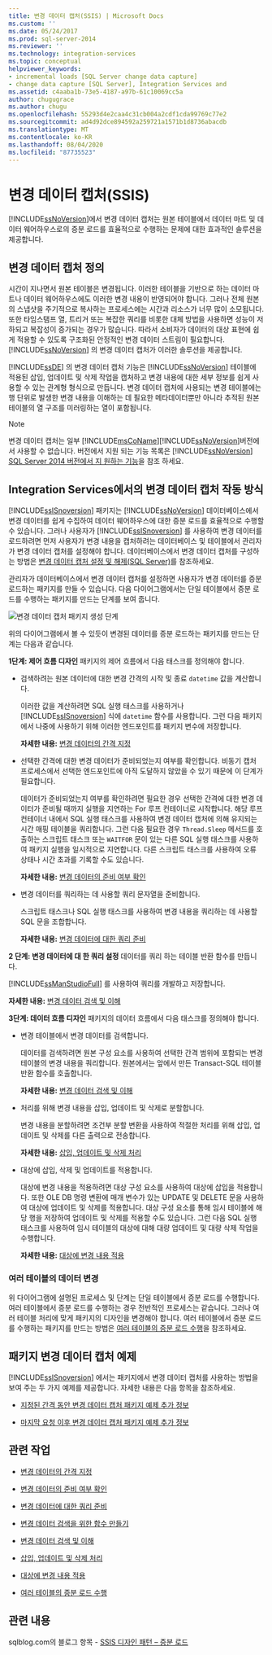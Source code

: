```yaml
---
title: 변경 데이터 캡처(SSIS) | Microsoft Docs
ms.custom: ''
ms.date: 05/24/2017
ms.prod: sql-server-2014
ms.reviewer: ''
ms.technology: integration-services
ms.topic: conceptual
helpviewer_keywords:
- incremental loads [SQL Server change data capture]
- change data capture [SQL Server], Integration Services and
ms.assetid: c4aaba1b-73e5-4187-a97b-61c10069cc5a
author: chugugrace
ms.author: chugu
ms.openlocfilehash: 55293d4e2caa4c31cb004a2cdf1cda99769c77e2
ms.sourcegitcommit: ad4d92dce894592a259721a1571b1d8736abacdb
ms.translationtype: MT
ms.contentlocale: ko-KR
ms.lasthandoff: 08/04/2020
ms.locfileid: "87735523"
---
```

# <a name="change-data-capture-ssis"></a>변경 데이터 캡처(SSIS)
  [!INCLUDE[ssNoVersion](../../../includes/ssnoversion-md.md)]에서 변경 데이터 캡처는 원본 테이블에서 데이터 마트 및 데이터 웨어하우스로의 증분 로드를 효율적으로 수행하는 문제에 대한 효과적인 솔루션을 제공합니다.

## <a name="what-is-change-data-capture"></a>변경 데이터 캡처 정의
 시간이 지나면서 원본 테이블은 변경됩니다. 이러한 테이블을 기반으로 하는 데이터 마트나 데이터 웨어하우스에도 이러한 변경 내용이 반영되어야 합니다. 그러나 전체 원본의 스냅샷을 주기적으로 복사하는 프로세스에는 시간과 리소스가 너무 많이 소모됩니다. 또한 타임스탬프 열, 트리거 또는 복잡한 쿼리를 비롯한 대체 방법을 사용하면 성능이 저하되고 복잡성이 증가되는 경우가 많습니다. 따라서 소비자가 데이터의 대상 표현에 쉽게 적용할 수 있도록 구조화된 안정적인 변경 데이터 스트림이 필요합니다. [!INCLUDE[ssNoVersion](../../../includes/ssnoversion-md.md)] 의 변경 데이터 캡처가 이러한 솔루션을 제공합니다.

 [!INCLUDE[ssDE](../../includes/ssde-md.md)] 의 변경 데이터 캡처 기능은 [!INCLUDE[ssNoVersion](../../../includes/ssnoversion-md.md)] 테이블에 적용된 삽입, 업데이트 및 삭제 작업을 캡처하고 변경 내용에 대한 세부 정보를 쉽게 사용할 수 있는 관계형 형식으로 만듭니다. 변경 데이터 캡처에 사용되는 변경 테이블에는 행 단위로 발생한 변경 내용을 이해하는 데 필요한 메타데이터뿐만 아니라 추적된 원본 테이블의 열 구조를 미러링하는 열이 포함됩니다.

> [!NOTE]
>  변경 데이터 캡처는 일부 [!INCLUDE[msCoName](../../includes/msconame-md.md)][!INCLUDE[ssNoVersion](../../../includes/ssnoversion-md.md)]버전에서 사용할 수 없습니다. 버전에서 지원 되는 기능 목록은 [!INCLUDE[ssNoVersion](../../../includes/ssnoversion-md.md)] [SQL Server 2014 버전에서 지 원하는 기능](../../getting-started/features-supported-by-the-editions-of-sql-server-2014.md)을 참조 하세요.

## <a name="how-change-data-capture-works-in-integration-services"></a>Integration Services에서의 변경 데이터 캡처 작동 방식
 [!INCLUDE[ssISnoversion](../../../includes/ssisnoversion-md.md)] 패키지는 [!INCLUDE[ssNoVersion](../../../includes/ssnoversion-md.md)] 데이터베이스에서 변경 데이터를 쉽게 수집하여 데이터 웨어하우스에 대한 증분 로드를 효율적으로 수행할 수 있습니다. 그러나 사용자가 [!INCLUDE[ssISnoversion](../../../includes/ssisnoversion-md.md)] 를 사용하여 변경 데이터를 로드하려면 먼저 사용자가 변경 내용을 캡처하려는 데이터베이스 및 테이블에서 관리자가 변경 데이터 캡처를 설정해야 합니다. 데이터베이스에서 변경 데이터 캡처를 구성하는 방법은 [변경 데이터 캡처 설정 및 해제&#40;SQL Server&#41;](../../relational-databases/track-changes/enable-and-disable-change-data-capture-sql-server.md)를 참조하세요.

 관리자가 데이터베이스에서 변경 데이터 캡처를 설정하면 사용자가 변경 데이터를 증분 로드하는 패키지를 만들 수 있습니다. 다음 다이어그램에서는 단일 테이블에서 증분 로드를 수행하는 패키지를 만드는 단계를 보여 줍니다.

 ![변경 데이터 캡처 패키지 생성 단계](../media/cdc-package-creation.gif "변경 데이터 캡처 패키지 생성 단계")

 위의 다이어그램에서 볼 수 있듯이 변경된 데이터를 증분 로드하는 패키지를 만드는 단계는 다음과 같습니다.

 **1단계: 제어 흐름 디자인** 패키지의 제어 흐름에서 다음 태스크를 정의해야 합니다.

-   검색하려는 원본 데이터에 대한 변경 간격의 시작 및 종료 `datetime` 값을 계산합니다.

     이러한 값을 계산하려면 SQL 실행 태스크를 사용하거나 [!INCLUDE[ssISnoversion](../../../includes/ssisnoversion-md.md)] 식에 `datetime` 함수를 사용합니다. 그런 다음 패키지에서 나중에 사용하기 위해 이러한 엔드포인트를 패키지 변수에 저장합니다.

     **자세한 내용:**  [변경 데이터의 간격 지정](specify-an-interval-of-change-data.md)

-   선택한 간격에 대한 변경 데이터가 준비되었는지 여부를 확인합니다. 비동기 캡처 프로세스에서 선택한 엔드포인트에 아직 도달하지 않았을 수 있기 때문에 이 단계가 필요합니다.

     데이터가 준비되었는지 여부를 확인하려면 필요한 경우 선택한 간격에 대한 변경 데이터가 준비될 때까지 실행을 지연하는 For 루프 컨테이너로 시작합니다. 해당 루프 컨테이너 내에서 SQL 실행 태스크를 사용하여 변경 데이터 캡처에 의해 유지되는 시간 매핑 테이블을 쿼리합니다. 그런 다음 필요한 경우 `Thread.Sleep` 메서드를 호출하는 스크립트 태스크 또는 `WAITFOR` 문이 있는 다른 SQL 실행 태스크를 사용하여 패키지 실행을 일시적으로 지연합니다. 다른 스크립트 태스크를 사용하여 오류 상태나 시간 초과를 기록할 수도 있습니다.

     **자세한 내용:**  [변경 데이터의 준비 여부 확인](determine-whether-the-change-data-is-ready.md)

-   변경 데이터를 쿼리하는 데 사용할 쿼리 문자열을 준비합니다.

     스크립트 태스크나 SQL 실행 태스크를 사용하여 변경 내용을 쿼리하는 데 사용할 SQL 문을 조합합니다.

     **자세한 내용:**  [변경 데이터에 대한 쿼리 준비](prepare-to-query-for-the-change-data.md)

 **2 단계: 변경 데이터에 대 한 쿼리 설정** 데이터를 쿼리 하는 테이블 반환 함수를 만듭니다.

 [!INCLUDE[ssManStudioFull](../../includes/ssmanstudiofull-md.md)] 를 사용하여 쿼리를 개발하고 저장합니다.

 **자세한 내용:**  [변경 데이터 검색 및 이해](retrieve-and-understand-the-change-data.md)

 **3단계: 데이터 흐름 디자인** 패키지의 데이터 흐름에서 다음 태스크를 정의해야 합니다.

-   변경 테이블에서 변경 데이터를 검색합니다.

     데이터를 검색하려면 원본 구성 요소를 사용하여 선택한 간격 범위에 포함되는 변경 테이블의 변경 내용을 쿼리합니다. 원본에서는 앞에서 만든 Transact-SQL 테이블 반환 함수를 호출합니다.

     **자세한 내용:**  [변경 데이터 검색 및 이해](retrieve-and-understand-the-change-data.md)

-   처리를 위해 변경 내용을 삽입, 업데이트 및 삭제로 분할합니다.

     변경 내용을 분할하려면 조건부 분할 변환을 사용하여 적절한 처리를 위해 삽입, 업데이트 및 삭제를 다른 출력으로 전송합니다.

     **자세한 내용:**  [삽입, 업데이트 및 삭제 처리](process-inserts-updates-and-deletes.md)

-   대상에 삽입, 삭제 및 업데이트를 적용합니다.

     대상에 변경 내용을 적용하려면 대상 구성 요소를 사용하여 대상에 삽입을 적용합니다. 또한 OLE DB 명령 변환에 매개 변수가 있는 UPDATE 및 DELETE 문을 사용하여 대상에 업데이트 및 삭제를 적용합니다. 대상 구성 요소를 통해 임시 테이블에 해당 행을 저장하여 업데이트 및 삭제를 적용할 수도 있습니다. 그런 다음 SQL 실행 태스크를 사용하여 임시 테이블의 대상에 대해 대량 업데이트 및 대량 삭제 작업을 수행합니다.

     **자세한 내용:**  [대상에 변경 내용 적용](apply-the-changes-to-the-destination.md)

### <a name="change-data-from-multiple-tables"></a>여러 테이블의 데이터 변경
 위 다이어그램에 설명된 프로세스 및 단계는 단일 테이블에서 증분 로드를 수행합니다. 여러 테이블에서 증분 로드를 수행하는 경우 전반적인 프로세스는 같습니다. 그러나 여러 테이블 처리에 맞게 패키지의 디자인을 변경해야 합니다. 여러 테이블에서 증분 로드를 수행하는 패키지를 만드는 방법은 [여러 테이블의 증분 로드 수행](perform-an-incremental-load-of-multiple-tables.md)을 참조하세요.

## <a name="samples-of-change-data-capture-packages"></a>패키지 변경 데이터 캡처 예제
 [!INCLUDE[ssISnoversion](../../../includes/ssisnoversion-md.md)] 에서는 패키지에서 변경 데이터 캡처를 사용하는 방법을 보여 주는 두 가지 예제를 제공합니다. 자세한 내용은 다음 항목을 참조하세요.

-   [지정된 간격 동안 변경 데이터 캡처 패키지 예제 추가 정보](https://go.microsoft.com/fwlink/?LinkId=133507)

-   [마지막 요청 이후 변경 데이터 캡처 패키지 예제 추가 정보](https://go.microsoft.com/fwlink/?LinkId=133508)

## <a name="related-tasks"></a>관련 작업

-   [변경 데이터의 간격 지정](specify-an-interval-of-change-data.md)

-   [변경 데이터의 준비 여부 확인](determine-whether-the-change-data-is-ready.md)

-   [변경 데이터에 대한 쿼리 준비](prepare-to-query-for-the-change-data.md)

-   [변경 데이터 검색을 위한 함수 만들기](create-the-function-to-retrieve-the-change-data.md)

-   [변경 데이터 검색 및 이해](retrieve-and-understand-the-change-data.md)

-   [삽입, 업데이트 및 삭제 처리](process-inserts-updates-and-deletes.md)

-   [대상에 변경 내용 적용](apply-the-changes-to-the-destination.md)

-   [여러 테이블의 증분 로드 수행](perform-an-incremental-load-of-multiple-tables.md)

## <a name="related-content"></a>관련 내용
 sqlblog.com의 블로그 항목 - [SSIS 디자인 패턴 – 증분 로드](https://go.microsoft.com/fwlink/?LinkId=217679)


